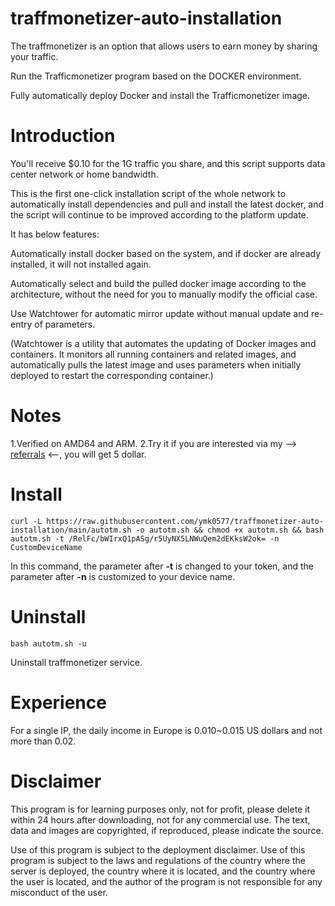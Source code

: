 # traffmonetizer-auto-installation
The traffmonetizer is an option that allows users to earn money by sharing your traffic.

Run the Trafficmonetizer program based on the DOCKER environment.

Fully automatically deploy Docker and install the Trafficmonetizer image.

# Introduction

You'll receive $0.10 for the 1G traffic you share, and this script supports data center network or home bandwidth.

This is the first one-click installation script of the whole network to automatically install dependencies and pull and install the latest docker, and the script will continue to be improved according to the platform update.

It has below features:

Automatically install docker based on the system, and if docker are already installed, it will not installed again.

Automatically select and build the pulled docker image according to the architecture, without the need for you to manually modify the official case.

Use Watchtower for automatic mirror update without manual update and re-entry of parameters.

(Watchtower is a utility that automates the updating of Docker images and containers. It monitors all running containers and related images, and automatically pulls the latest image and uses parameters when initially deployed to restart the corresponding container.)

# Notes
1.Verified on AMD64 and ARM.
2.Try it if you are interested via my --> [referrals](https://traffmonetizer.com/?aff=1762751) <--, you will get 5 dollar.

# Install
```
curl -L https://raw.githubusercontent.com/ymk0577/traffmonetizer-auto-installation/main/autotm.sh -o autotm.sh && chmod +x autotm.sh && bash autotm.sh -t /RelFc/bWIrxQ1pASg/r5UyNX5LNWuQem2dEKksW2ok= -n CustomDeviceName
```
In this command, the parameter after **-t** is changed to your token, and the parameter after **-n** is customized to your device name.

# Uninstall
```
bash autotm.sh -u
```
Uninstall traffmonetizer service.

# Experience
For a single IP, the daily income in Europe is 0.010~0.015 US dollars and not more than 0.02.

# Disclaimer
This program is for learning purposes only, not for profit, please delete it within 24 hours after downloading, not for any commercial use. The text, data and images are copyrighted, if reproduced, please indicate the source.

Use of this program is subject to the deployment disclaimer. Use of this program is subject to the laws and regulations of the country where the server is deployed, the country where it is located, and the country where the user is located, and the author of the program is not responsible for any misconduct of the user.
